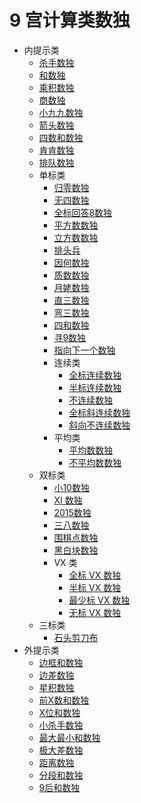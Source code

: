 # 9 宫计算类数独

* 内提示类
  * [杀手数独](内提示类/杀手数独.md)
  * [和数独](内提示类/和数独.md)
  * [乘积数独](内提示类/乘积数独.md)
  * [商数独](内提示类/商数独.md)
  * [小九九数独](内提示类/小九九数独.md)
  * [箭头数独](内提示类/箭头数独.md)
  * [四数和数独](内提示类/四数和数独.md)
  * [肯肯数独](内提示类/肯肯数独.md)
  * [排队数独](内提示类/排队数独.md)
  * 单标类
    * [归零数独](内提示类/单标类/归零数独.md)
    * [无四数独](内提示类/单标类/无四数独.md)
    * [全标回答8数独](内提示类/单标类/全标回答8数独.md)
    * [平方数数独](内提示类/单标类/平方数数独.md)
    * [立方数数独](内提示类/单标类/立方数数独.md)
    * [排头兵](内提示类/单标类/排头兵.md)
    * [因何数独](内提示类/单标类/因何数独.md)
    * [质数数独](内提示类/单标类/质数数独.md)
    * [月姥数独](内提示类/单标类/月姥数独.md)
    * [直三数独](内提示类/单标类/直三数独.md)
    * [弯三数独](内提示类/单标类/弯三数独.md)
    * [四和数独](内提示类/单标类/四和数独.md)
    * [寻9数独](内提示类/单标类/寻9数独.md)
    * [指向下一个数独](内提示类/单标类/指向下一个数独.md)
    * 连续类
      * [全标连续数独](内提示类/单标类/连续类/全标连续数独.md)
      * [半标连续数独](内提示类/单标类/连续类/半标连续数独.md)
      * [不连续数独](内提示类/单标类/连续类/不连续数独.md)
      * [全标斜连续数独](内提示类/单标类/连续类/全标斜连续数独.md)
      * [斜向不连续数独](内提示类/单标类/连续类/斜向不连续数独.md)
    * 平均类
      * [平均数数独](内提示类/单标类/平均类/平均数数独.md)
      * [不平均数数独](内提示类/单标类/平均类/不平均数数独.md)
  * 双标类
    * [小10数独](内提示类/双标类/全标小10数独.md)
    * [XI 数独](内提示类/双标类/XI%20数独.md)
    * [2015数独](内提示类/双标类/2015数独.md)
    * [三八数独](内提示类/双标类/三八数独.md)
    * [围棋点数独](内提示类/双标类/围棋点数独.md)
    * [黑白块数独](内提示类/双标类/黑白块数独.md)
    * VX 类
      * [全标 VX 数独](内提示类/双标类/VX%20类/全标%20VX%20数独.md)
      * [半标 VX 数独](内提示类/双标类/VX%20类/半标%20VX%20数独.md)
      * [最少标 VX 数独](内提示类/双标类/VX%20类/最少标%20VX%20数独.md)
      * [无标 VX 数独](内提示类/双标类/VX%20类/无标%20VX%20数独.md)
  * 三标类
    * [石头剪刀布](内提示类/三标类/石头剪刀布.md)
* 外提示类
  * [边框和数独](外提示类/边框和数独.md)
  * [边差数独](外提示类/边差数独.md)
  * [星积数独](外提示类/星积数独.md)
  * [前X数和数独](外提示类/前X数和数独.md)
  * [X位和数独](外提示类/X位和数独.md)
  * [小杀手数独](外提示类/小杀手数独.md)
  * [最大最小和数独](外提示类/最大最小和数独.md)
  * [极大差数独](外提示类/极大差数独.md)
  * [距离数独](外提示类/距离数独.md)
  * [分段和数独](外提示类/分段和数独.md)
  * [9后和数独](外提示类/9后和数独.md)